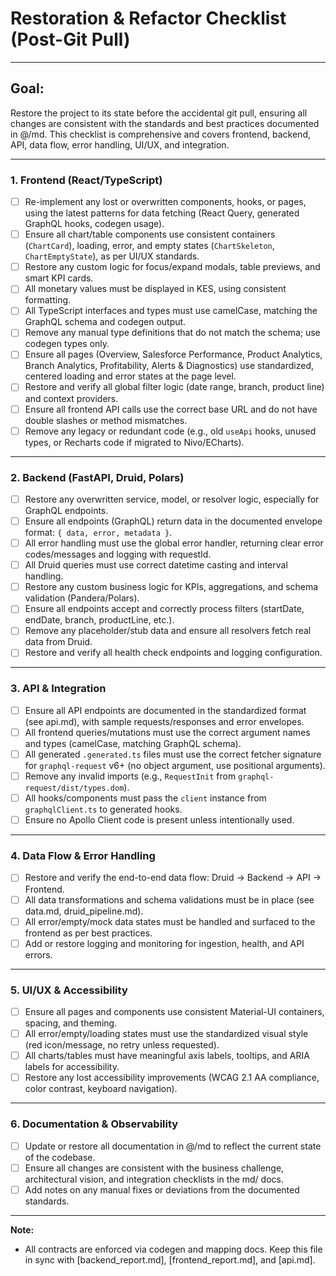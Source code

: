 # Restoration & Refactor Checklist (Post-Git Pull)

---

## **Goal:**

Restore the project to its state before the accidental git pull, ensuring all changes are consistent with the standards and best practices documented in @/md. This checklist is comprehensive and covers frontend, backend, API, data flow, error handling, UI/UX, and integration.

---

### 1. **Frontend (React/TypeScript)**

- [ ] Re-implement any lost or overwritten components, hooks, or pages, using the latest patterns for data fetching (React Query, generated GraphQL hooks, codegen usage).
- [ ] Ensure all chart/table components use consistent containers (`ChartCard`), loading, error, and empty states (`ChartSkeleton`, `ChartEmptyState`), as per UI/UX standards.
- [ ] Restore any custom logic for focus/expand modals, table previews, and smart KPI cards.
- [ ] All monetary values must be displayed in KES, using consistent formatting.
- [ ] All TypeScript interfaces and types must use camelCase, matching the GraphQL schema and codegen output.
- [ ] Remove any manual type definitions that do not match the schema; use codegen types only.
- [ ] Ensure all pages (Overview, Salesforce Performance, Product Analytics, Branch Analytics, Profitability, Alerts & Diagnostics) use standardized, centered loading and error states at the page level.
- [ ] Restore and verify all global filter logic (date range, branch, product line) and context providers.
- [ ] Ensure all frontend API calls use the correct base URL and do not have double slashes or method mismatches.
- [ ] Remove any legacy or redundant code (e.g., old `useApi` hooks, unused types, or Recharts code if migrated to Nivo/ECharts).

---

### 2. **Backend (FastAPI, Druid, Polars)**

- [ ] Restore any overwritten service, model, or resolver logic, especially for GraphQL endpoints.
- [ ] Ensure all endpoints (GraphQL) return data in the documented envelope format: `{ data, error, metadata }`.
- [ ] All error handling must use the global error handler, returning clear error codes/messages and logging with requestId.
- [ ] All Druid queries must use correct datetime casting and interval handling.
- [ ] Restore any custom business logic for KPIs, aggregations, and schema validation (Pandera/Polars).
- [ ] Ensure all endpoints accept and correctly process filters (startDate, endDate, branch, productLine, etc.).
- [ ] Remove any placeholder/stub data and ensure all resolvers fetch real data from Druid.
- [ ] Restore and verify all health check endpoints and logging configuration.

---

### 3. **API & Integration**

- [ ] Ensure all API endpoints are documented in the standardized format (see api.md), with sample requests/responses and error envelopes.
- [ ] All frontend queries/mutations must use the correct argument names and types (camelCase, matching GraphQL schema).
- [ ] All generated `.generated.ts` files must use the correct fetcher signature for `graphql-request` v6+ (no object argument, use positional arguments).
- [ ] Remove any invalid imports (e.g., `RequestInit` from `graphql-request/dist/types.dom`).
- [ ] All hooks/components must pass the `client` instance from `graphqlClient.ts` to generated hooks.
- [ ] Ensure no Apollo Client code is present unless intentionally used.

---

### 4. **Data Flow & Error Handling**

- [ ] Restore and verify the end-to-end data flow: Druid → Backend → API → Frontend.
- [ ] All data transformations and schema validations must be in place (see data.md, druid_pipeline.md).
- [ ] All error/empty/mock data states must be handled and surfaced to the frontend as per best practices.
- [ ] Add or restore logging and monitoring for ingestion, health, and API errors.

---

### 5. **UI/UX & Accessibility**

- [ ] Ensure all pages and components use consistent Material-UI containers, spacing, and theming.
- [ ] All error/empty/loading states must use the standardized visual style (red icon/message, no retry unless requested).
- [ ] All charts/tables must have meaningful axis labels, tooltips, and ARIA labels for accessibility.
- [ ] Restore any lost accessibility improvements (WCAG 2.1 AA compliance, color contrast, keyboard navigation).

---

### 6. **Documentation & Observability**

- [ ] Update or restore all documentation in @/md to reflect the current state of the codebase.
- [ ] Ensure all changes are consistent with the business challenge, architectural vision, and integration checklists in the md/ docs.
- [ ] Add notes on any manual fixes or deviations from the documented standards.

---

**Note:**
- All contracts are enforced via codegen and mapping docs. Keep this file in sync with [backend_report.md], [frontend_report.md], and [api.md].
